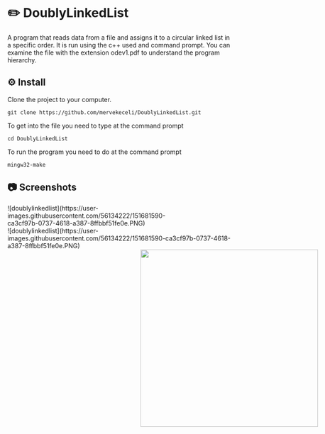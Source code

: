 # ✏️ DoublyLinkedList

A program that reads data from a file and assigns it to a circular linked list in a specific order. It is run using the c++ used and command prompt. You can examine the file with the extension odev1.pdf to understand the program hierarchy.

## ⚙️ Install

Clone the project to your computer.
```
git clone https://github.com/mervekeceli/DoublyLinkedList.git
```

To get into the file you need to type at the command prompt
```
cd DoublyLinkedList
```

To run the program you need to do at the command prompt
```
mingw32-make
```

## 📷 Screenshots
<div style="width:400px;">
![doublylinkedlist](https://user-images.githubusercontent.com/56134222/151681590-ca3cf97b-0737-4618-a387-8ffbbf51fe0e.PNG)
</div>
![doublylinkedlist](https://user-images.githubusercontent.com/56134222/151681590-ca3cf97b-0737-4618-a387-8ffbbf51fe0e.PNG)
<div style="display: flex; width: 1000px; justify-content: space-evenly;">
  <img src="https://web.whatsapp.com/d12ed78a-9041-4d08-922e-162c3bdf1e63" width="400px;" alt=""/>
</div>


